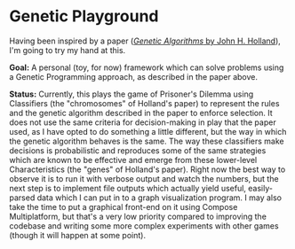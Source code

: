 # Genetic Playground

Having been inspired by a paper ([*Genetic Algorithms* by John H. Holland](http://www2.econ.iastate.edu/tesfatsi/holland.GAIntro.htm)), I'm going to try my hand at this.

**Goal:** A personal (toy, for now) framework which can solve problems using a Genetic Programming approach, as described in the paper above.

**Status:** Currently, this plays the game of Prisoner's Dilemma using Classifiers (the "chromosomes" of Holland's paper) to represent the rules and the genetic algorithm described in the paper to enforce selection. It does not use the same criteria for decision-making in play that the paper used, as I have opted to do something a little different, but the way in which the genetic algorithm behaves is the same. The way these classifiers make decisions is probabilistic and reproduces some of the same strategies which are known to be effective and emerge from these lower-level Characteristics (the "genes" of Holland's paper). Right now the best way to observe it is to run it with verbose output and watch the numbers, but the next step is to implement file outputs which actually yield useful, easily-parsed data which I can put in to a graph visualization program. I may also take the time to put a graphical front-end on it using Compose Multiplatform, but that's a very low priority compared to improving the codebase and writing some more complex experiments with other games (though it will happen at some point).